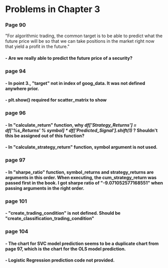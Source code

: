 # Problems in Chapter 3

### Page 90 
"For algorithmic trading, the common target is to be able to
predict what the future price will be so that we can take
positions in the market right now that yield a profit
in the future."

#### - Are we really able to predict the future price of a security?


### page 94
#### - In point 3., "target" not in index of goog_data. It was not defined anywhere prior. 
#### - plt.show() required for scatter_matrix to show


### page 96
#### - In "calculate_return" function, why *df['Strategy_Returns'] = df['%s_Returns' % symbol] * df['Predicted_Signal'].shift(1)* ? Shouldn't this be assigned out of this function?
#### - In "calculate_strategy_return" function, symbol argument is not used.


### page 97
#### - In "sharpe_ratio" function, symbol_returns and strategy_returns are arguments in this order. When executing, the cum_strategy_return was passed first in the book. I got sharpe ratio of "-9.071052577168551" when passing arguments in the right order.


### page 101
#### - "create_trading_condition" is not defined. Should be "create_classification_trading_condition"


### page 104
#### - The chart for SVC model prediction seems to be a duplicate chart from page 97, which is the chart for the OLS model prediction.
#### - Logistic Regression prediction code not provided.



